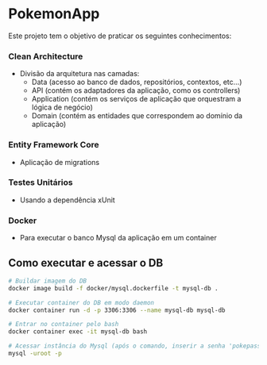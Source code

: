 # PokemonApp

Este projeto tem o objetivo de praticar os seguintes conhecimentos:

### **Clean Architecture**
- Divisão da arquitetura nas camadas:
  - Data (acesso ao banco de dados, repositórios, contextos, etc...)
  - API (contém os adaptadores da aplicação, como os controllers)
  - Application (contém os serviços de aplicação que orquestram a lógica de negócio)
  - Domain (contém as entidades que correspondem ao domínio da aplicação)

### **Entity Framework Core**
- Aplicação de migrations

### **Testes Unitários**
- Usando a dependência xUnit

### **Docker**
- Para executar o banco Mysql da aplicação em um container


## Como executar e acessar o DB

```bash
# Buildar imagem do DB
docker image build -f docker/mysql.dockerfile -t mysql-db .

# Executar container do DB em modo daemon
docker container run -d -p 3306:3306 --name mysql-db mysql-db

# Entrar no container pelo bash
docker container exec -it mysql-db bash

# Acessar instância do Mysql (após o comando, inserir a senha 'pokepass')
mysql -uroot -p
```